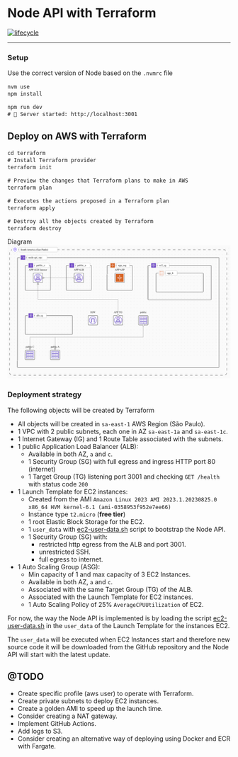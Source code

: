 # Node API with Terraform

[![lifecycle](https://img.shields.io/badge/lifecycle-experimental-orange.svg)](https://www.tidyverse.org/lifecycle/#experimental)

---

### Setup

Use the correct version of Node based on the `.nvmrc` file

```
nvm use
npm install
```
```
npm run dev
# 🚀 Server started: http://localhost:3001
```

## Deploy on AWS with Terraform
```
cd terraform
# Install Terraform provider
terraform init
```
```
# Preview the changes that Terraform plans to make in AWS
terraform plan
```
```
# Executes the actions proposed in a Terraform plan
terraform apply
```
```
# Destroy all the objects created by Terraform
terraform destroy
```

Diagram
![AWS Diagram](docs/diagram.png)

### Deployment strategy

The following objects will be created by Terraform

- All objects will be created in `sa-east-1` AWS Region (São Paulo). 
- 1 VPC with 2 public subnets, each one in AZ `sa-east-1a` and `sa-east-1c`.
- 1 Internet Gateway (IG) and 1 Route Table associated with the subnets.
- 1 public Application Load Balancer (ALB):
  - Available in both AZ, `a` and `c`.
  - 1 Security Group (SG) with full egress and ingress HTTP port 80 (internet)
  - 1 Target Group (TG) listening port 3001 and checking `GET /health` with status code `200`
- 1 Launch Template for EC2 instances:
  - Created from the AMI `Amazon Linux 2023 AMI 2023.1.20230825.0 x86_64 HVM kernel-6.1 (ami-0358953f952e7ee66)`
  - Instance type `t2.micro` (**free tier**)
  - 1 root Elastic Block Storage for the EC2.
  - 1 `user_data` with [ec2-user-data.sh](./terraform/ec2-user-data.sh) script to bootstrap the Node API.
  - 1 Security Group (SG) with:
    - restricted http egress from the ALB and port 3001.
    - unrestricted SSH. 
    - full egress to internet.
- 1 Auto Scaling Group (ASG):
  - Min capacity of 1 and max capacity of 3 EC2 Instances.
  - Available in both AZ, `a` and `c`.
  - Associated with the same Target Group (TG) of the ALB.
  - Associated with the Launch Template for EC2 instances.
  - 1 Auto Scaling Policy of 25% `AverageCPUUtilization` of EC2.

For now, the way the Node API is implemented is by loading the script [ec2-user-data.sh](./terraform/ec2-user-data.sh) 
in the `user_data` of the Launch Template for the instances EC2.

The `user_data` will be executed when EC2 Instances start and therefore new source code
it will be downloaded from the GitHub repository and the Node API will start with the latest update.

## @TODO

- Create specific profile (aws user) to operate with Terraform.
- Create private subnets to deploy EC2 instances.
- Create a golden AMI to speed up the launch time. 
- Consider creating a NAT gateway.
- Implement GitHub Actions.
- Add logs to S3.
- Consider creating an alternative way of deploying using Docker and ECR with Fargate.
